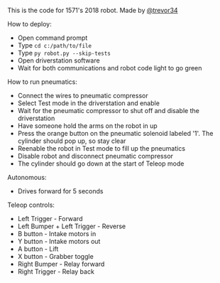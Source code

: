 This is the code for 1571's 2018 robot. Made by [@trevor34](https://github.com/trevor34)

How to deploy:
- Open command prompt
- Type `cd c:/path/to/file`
- Type `py robot.py --skip-tests`
- Open driverstation software
- Wait for both communications and robot code light to go green

How to run pneumatics:
- Connect the wires to pneumatic compressor
- Select Test mode in the driverstation and enable
- Wait for the pneumatic compressor to shut off and disable the driverstation
- Have someone hold the arms on the robot in up
- Press the orange button on the pneumatic solenoid labeled '1'. The cylinder should pop up, so stay clear
- Reenable the robot in Test mode to fill up the pneumatics
- Disable robot and disconnect pneumatic compressor
- The cylinder should go down at the start of Teleop mode

Autonomous:
- Drives forward for 5 seconds

Teleop controls:
- Left Trigger - Forward
- Left Bumper + Left Trigger - Reverse
- B button - Intake motors in
- Y button - Intake motors out
- A button - Lift
- X button - Grabber toggle
- Right Bumper - Relay forward
- Right Trigger - Relay back

